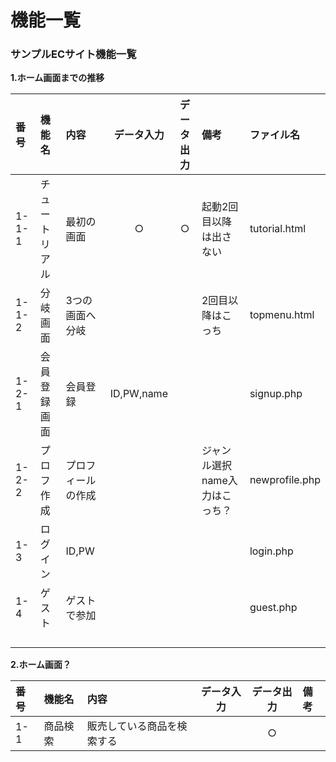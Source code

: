 # 機能一覧
### サンプルECサイト機能一覧
**1.ホーム画面までの推移**

|番号|機能名|内容|データ入力|データ出力|備考|ファイル名|
|:---|:---|:---|:---:|:---:|:---|:---|
|1-1-1|チュートリアル|最初の画面|○|○|起動2回目以降は出さない|tutorial.html|
|1-1-2|分岐画面|3つの画面へ分岐|||2回目以降はこっち|topmenu.html|
|1-2-1|会員登録画面|会員登録|ID,PW,name|||signup.php|
|1-2-2|プロフ作成|プロフィールの作成|||ジャンル選択name入力はこっち？|newprofile.php|
|1-3|ログイン|ID,PW||||login.php|
|1-4|ゲスト|ゲストで参加||||guest.php|
||||||||
||||||||
||||||||
||||||||

**2.ホーム画面？**

|番号|機能名|内容|データ入力|データ出力|備考|
|:---|:---|:---|:---:|:---:|:---|
|1-1|商品検索|販売している商品を検索する||○||
